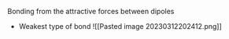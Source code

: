 Bonding from the attractive forces between dipoles
- Weakest type of bond
 ![[Pasted image 20230312202412.png]]
